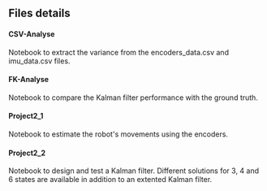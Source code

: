 ## Files details

#### CSV-Analyse
Notebook to extract the variance from the encoders_data.csv and imu_data.csv files.

#### FK-Analyse
Notebook to compare the Kalman filter performance with the ground truth.

#### Project2_1
Notebook to estimate the robot's movements using the encoders.

#### Project2_2
Notebook to design and test a Kalman filter. Different solutions for 3, 4 and 6 states are available in addition to an extented Kalman filter.
